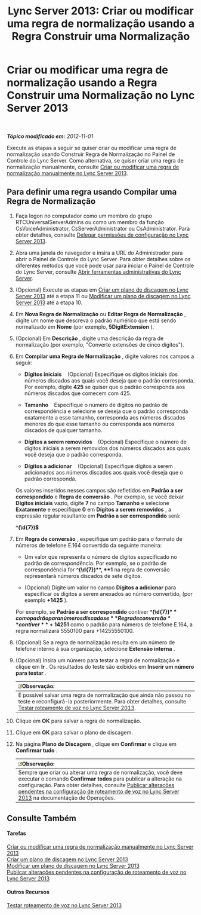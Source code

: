 ﻿---
title: 'Lync Server 2013: Criar ou modificar uma regra de normalização usando a Regra Construir uma Normalização'
TOCTitle: Criar ou modificar uma regra de normalização usando a Regra Construir uma Normalização
ms:assetid: e8547d7b-f74d-4a73-9a7d-df20d7a87fcd
ms:mtpsurl: https://technet.microsoft.com/pt-br/library/Gg399036(v=OCS.15)
ms:contentKeyID: 49308460
ms.date: 05/19/2016
mtps_version: v=OCS.15
ms.translationtype: HT
---

# Criar ou modificar uma regra de normalização usando a Regra Construir uma Normalização no Lync Server 2013

 

_**Tópico modificado em:** 2012-11-01_

Execute as etapas a seguir se quiser criar ou modificar uma regra de normalização usando Construir Regra de Normalização no Painel de Controle do Lync Server. Como alternativa, se quiser criar uma regra de normalização manualmente, consulte [Criar ou modificar uma regra de normalização manualmente no Lync Server 2013](lync-server-2013-create-or-modify-a-normalization-rule-manually.md).

## Para definir uma regra usando Compilar uma Regra de Normalização

1.  Faça logon no computador como um membro do grupo RTCUniversalServerAdmins ou como um membro da função CsVoiceAdministrator, CsServerAdministrator ou CsAdministrator. Para obter detalhes, consulte [Delegar permissões de configuração no Lync Server 2013](lync-server-2013-delegate-setup-permissions.md).

2.  Abra uma janela do navegador e insira a URL do Administrador para abrir o Painel de Controle do Lync Server. Para obter detalhes sobre os diferentes métodos que você pode usar para iniciar o Painel de Controle do Lync Server, consulte [Abrir ferramentas administrativas do Lync Server](lync-server-2013-open-lync-server-administrative-tools.md).

3.  (Opcional) Execute as etapas em [Criar um plano de discagem no Lync Server 2013](lync-server-2013-create-a-dial-plan.md) até a etapa 11 ou [Modificar um plano de discagem no Lync Server 2013](lync-server-2013-modify-a-dial-plan.md) até a etapa 10.

4.  Em **Nova Regra de Normalização** ou **Editar Regra de Normalização** , digite um nome que descreva o padrão numérico que está sendo normalizado em **Nome** (por exemplo, **5DigitExtension** ).

5.  (Opcional) Em **Descrição** , digite uma descrição da regra de normalização (por exemplo, "Converte extensões de cinco dígitos").

6.  Em **Compilar uma Regra de Normalização** , digite valores nos campos a seguir:
    
      - **Dígitos iniciais**    (Opcional) Especifique os dígitos iniciais dos números discados aos quais você deseja que o padrão corresponda. Por exemplo, digite **425** se quiser que o padrão corresponda aos números discados que comecem com 425.
    
      - **Tamanho**    Especifique o número de dígitos no padrão de correspondência e selecione se deseja que o padrão corresponda exatamente a esse tamanho, corresponda aos números discados menores do que esse tamanho ou corresponda aos números discados de qualquer tamanho.
    
      - **Dígitos a serem removidos**    (Opcional) Especifique o número de dígitos iniciais a serem removidos dos números discados aos quais você deseja que o padrão corresponda.
    
      - **Dígitos a adicionar**    (Opcional) Especifique dígitos a serem adicionados aos números discados aos quais você deseja que o padrão corresponda.
    
    Os valores inseridos nesses campos são refletidos em **Padrão a ser correspondido** e **Regra de conversão** . Por exemplo, se você deixar **Dígitos iniciais** vazio, digite **7** no campo **Tamanho** e selecione **Exatamente** e especifique **0** em **Dígitos a serem removidos** , a expressão regular resultante em **Padrão a ser correspondido** será:
    
    **^(\\d{7})$**

7.  Em **Regra de conversão** , especifique um padrão para o formato de números de telefone E.164 convertido da seguinte maneira:
    
      - Um valor que representa o número de dígitos especificado no padrão de correspondência. Por exemplo, se o padrão de correspondência for **^(\\d{7})$** , **$1** na regra de conversão representará números discados de sete dígitos.
    
      - (Opcional) Digite um valor no campo **Dígitos a adicionar** para especificar os dígitos a serem anexados ao número convertido, (por exemplo **+1425** ).
    
    Por exemplo, se **Padrão a ser correspondido** contiver **^(\\d{7})$** como padrão para números discados e **Regra de conversão** contiver **+1425$1** como o padrão para números de telefone E.164, a regra normalizará 5550100 para +14255550100.

8.  (Opcional) Se a regra de normalização resulta em um número de telefone interno à sua organização, selecione **Extensão interna** .

9.  (Opcional) Insira um número para testar a regra de normalização e clique em **Ir** . Os resultados do teste são exibidos em **Inserir um número para testar** .
    
    <table>
    <thead>
    <tr class="header">
    <th><img src="images/Gg425756.note(OCS.15).gif" title="note" alt="note" />Observação:</th>
    </tr>
    </thead>
    <tbody>
    <tr class="odd">
    <td>É possível salvar uma regra de normalização que ainda não passou no teste e reconfigurá-la posteriormente. Para obter detalhes, consulte <a href="lync-server-2013-test-voice-routing.md">Testar roteamento de voz no Lync Server 2013</a>.</td>
    </tr>
    </tbody>
    </table>


10. Clique em **OK** para salvar a regra de normalização.

11. Clique em **OK** para salvar o plano de discagem.

12. Na página **Plano de Discagem** , clique em **Confirmar** e clique em **Confirmar tudo** .
    
    <table>
    <thead>
    <tr class="header">
    <th><img src="images/Gg425756.note(OCS.15).gif" title="note" alt="note" />Observação:</th>
    </tr>
    </thead>
    <tbody>
    <tr class="odd">
    <td>Sempre que criar ou alterar uma regra de normalização, você deve executar o comando <strong>Confirmar todos</strong> para publicar a alteração na configuração. Para obter detalhes, consulte <a href="lync-server-2013-publish-pending-changes-to-the-voice-routing-configuration.md">Publicar alterações pendentes na configuração de roteamento de voz no Lync Server 2013</a> na documentação de Operações.</td>
    </tr>
    </tbody>
    </table>


## Consulte Também

#### Tarefas

[Criar ou modificar uma regra de normalização manualmente no Lync Server 2013](lync-server-2013-create-or-modify-a-normalization-rule-manually.md)  
[Criar um plano de discagem no Lync Server 2013](lync-server-2013-create-a-dial-plan.md)  
[Modificar um plano de discagem no Lync Server 2013](lync-server-2013-modify-a-dial-plan.md)  
[Publicar alterações pendentes na configuração de roteamento de voz no Lync Server 2013](lync-server-2013-publish-pending-changes-to-the-voice-routing-configuration.md)  

#### Outros Recursos

[Testar roteamento de voz no Lync Server 2013](lync-server-2013-test-voice-routing.md)


